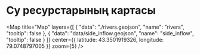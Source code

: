 # Су ресурстарының картасы

<Map
  title="Map"
  layers={[
    {
      "data": "./rivers.geojson",
      "name": "rivers",
      "tooltip": false
    },
    {
      "data": "data/side_inflow.geojson",
      "name": "side_inflow",
      "tooltip": false
    }
  ]}
  center={{
    latitude: 43.3501919326,
    longitude: 79.0748797005
  }}
  zoom={5}
/>